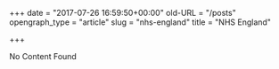+++
date = "2017-07-26 16:59:50+00:00"
old-URL = "/posts"
opengraph_type = "article"
slug = "nhs-england"
title = "NHS England"

+++

No Content Found
